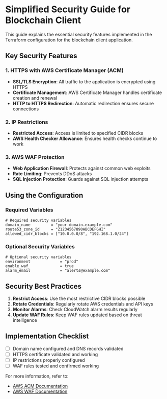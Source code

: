 # Simplified Security Guide for Blockchain Client

This guide explains the essential security features implemented in the Terraform configuration for the blockchain client application.

## Key Security Features

### 1. HTTPS with AWS Certificate Manager (ACM)

- **SSL/TLS Encryption**: All traffic to the application is encrypted using HTTPS
- **Certificate Management**: AWS Certificate Manager handles certificate creation and renewal
- **HTTP to HTTPS Redirection**: Automatic redirection ensures secure connections

### 2. IP Restrictions

- **Restricted Access**: Access is limited to specified CIDR blocks
- **AWS Health Checker Allowance**: Ensures health checks continue to work

### 3. AWS WAF Protection

- **Web Application Firewall**: Protects against common web exploits
- **Rate Limiting**: Prevents DDoS attacks
- **SQL Injection Protection**: Guards against SQL injection attempts

## Using the Configuration

### Required Variables

```hcl
# Required security variables
domain_name         = "your-domain.example.com"
route53_zone_id     = "Z1234567890ABCDEFGHI"
allowed_cidr_blocks = ["10.0.0.0/8", "192.168.1.0/24"]
```

### Optional Security Variables

```hcl
# Optional security variables
environment             = "prod"
enable_waf              = true
alarm_email             = "alerts@example.com"
```

## Security Best Practices

1. **Restrict Access**: Use the most restrictive CIDR blocks possible
2. **Rotate Credentials**: Regularly rotate AWS credentials and API keys
3. **Monitor Alarms**: Check CloudWatch alarm results regularly
4. **Update WAF Rules**: Keep WAF rules updated based on threat intelligence

## Implementation Checklist

- [ ] Domain name configured and DNS records validated
- [ ] HTTPS certificate validated and working
- [ ] IP restrictions properly configured
- [ ] WAF rules tested and confirmed working

For more information, refer to:
- [AWS ACM Documentation](https://docs.aws.amazon.com/acm/latest/userguide/acm-overview.html)
- [AWS WAF Documentation](https://docs.aws.amazon.com/waf/latest/developerguide/what-is-aws-waf.html)
